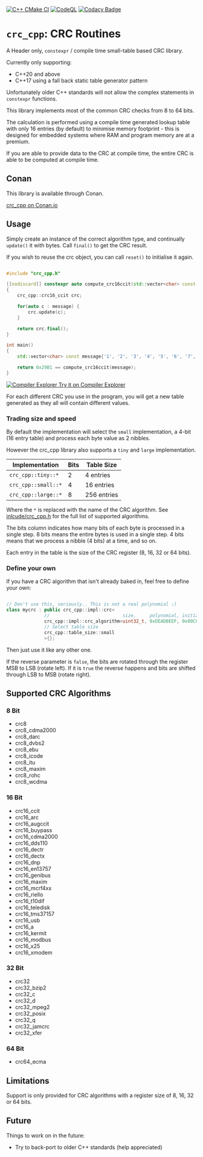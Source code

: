 [![C++ CMake CI](https://github.com/AshleyRoll/crc_cpp/actions/workflows/build_cmake.yml/badge.svg)](https://github.com/AshleyRoll/crc_cpp/actions/workflows/build_cmake.yml)
[![CodeQL](https://github.com/AshleyRoll/crc_cpp/actions/workflows/codeql-analysis.yml/badge.svg)](https://github.com/AshleyRoll/crc_cpp/actions/workflows/codeql-analysis.yml)
[![Codacy Badge](https://app.codacy.com/project/badge/Grade/02c708fb7c554faabfccbaf04bfe5c14)](https://www.codacy.com/gh/AshleyRoll/crc_cpp/dashboard?utm_source=github.com&amp;utm_medium=referral&amp;utm_content=AshleyRoll/crc_cpp&amp;utm_campaign=Badge_Grade)

# `crc_cpp`: CRC Routines

A Header only, `constexpr` / compile time small-table based CRC library.

Currently only supporting:
-   C++20 and above
-   C++17 using a fall back static table generator pattern

Unfortunately older C++ standards will not allow the complex statements in
`constexpr` functions.

This library implements most of the common CRC checks from 8 to 64 bits.

The calculation is performed using a compile time generated lookup table with
only 16 entries (by default) to minimise memory footprint - this is designed
for embedded systems where RAM and program memory are at a premium.

If you are able to provide data to the CRC at compile time, the entire CRC is
able to be computed at compile time.

## Conan

This library is available through Conan.

[crc_cpp on Conan.io](https://conan.io/center/crc_cpp)

## Usage

Simply create an instance of the correct algorithm type, and continually
`update()` it with bytes. Call `final()` to get the CRC result.

If you wish to reuse the crc object, you can call `reset()` to initialise it
again.

```cpp

#include "crc_cpp.h"

[[nodiscard]] constexpr auto compute_crc16ccit(std::vector<char> const &message)
{
    crc_cpp::crc16_ccit crc;

    for(auto c : message) {
        crc.update(c);
    }

    return crc.final();
}

int main()
{
    std::vector<char> const message{'1', '2', '3', '4', '5', '6', '7', '8', '9'};

    return 0x29B1 == compute_crc16ccit(message);
}

```
[![Compiler Explorer](https://godbolt.org/favicon.ico) Try it on Compiler Explorer](https://godbolt.org/z/6Wc17zfze)

For each different CRC you use in the program, you will get a new table
generated as they all will contain different values.

### Trading size and speed

By default the implementation will select the `small` implementation, a
4-bit (16 entry table) and process each byte value as 2 nibbles.

However the crc_cpp library also supports a `tiny` and `large` implementation.

| Implementation      | Bits | Table Size  |
| ------------------- | ---- | ----------  |
| `crc_cpp::tiny::*`  | 2    | 4 entries   |
| `crc_cpp::small::*` | 4    | 16 entries  |
| `crc_cpp::large::*` | 8    | 256 entries |

Where the `*` is replaced with the name of the CRC algorithm. See
[inlcude/crc_cpp.h](include/crc_cpp.h) for the full list of supported
algorithms.

The bits column indicates how many bits of each byte is processed in a single
step. 8 bits means the entire bytes is used in a single step. 4 bits means that
we process a nibble (4 bits) at a time, and so on.

Each entry in the table is the size of the CRC register (8, 16, 32 or 64 bits).

### Define your own

If you have a CRC algorithm that isn't already baked in, feel free to define
your own:

```cpp

// Don't use this, seriously.. This is not a real polynomial :)
class mycrc : public crc_cpp::impl::crc<
              //                           size,     polynomial, initial,    final xor,  reverse?
              crc_cpp::impl::crc_algorithm<uint32_t, 0xDEADBEEF, 0x00C0DE00, 0x00000000, false>,
              // Select table size
              crc_cpp::table_size::small
              >{};
```

Then just use it like any other one.

If the reverse parameter is `false`, the bits are rotated through the register
MSB to LSB (rotate left). If it is `true` the reverse happens and bits are shifted through
LSB to MSB (rotate right).

## Supported CRC Algorithms

### 8 Bit

-   crc8
-   crc8_cdma2000
-   crc8_darc
-   crc8_dvbs2
-   crc8_ebu
-   crc8_icode
-   crc8_itu
-   crc8_maxim
-   crc8_rohc
-   crc8_wcdma

### 16 Bit

-   crc16_ccit
-   crc16_arc
-   crc16_augccit
-   crc16_buypass
-   crc16_cdma2000
-   crc16_dds110
-   crc16_dectr
-   crc16_dectx
-   crc16_dnp
-   crc16_en13757
-   crc16_genibus
-   crc16_maxim
-   crc16_mcrf4xx
-   crc16_riello
-   crc16_t10dif
-   crc16_teledisk
-   crc16_tms37157
-   crc16_usb
-   crc16_a
-   crc16_kermit
-   crc16_modbus
-   crc16_x25
-   crc16_xmodem

### 32 Bit

-   crc32
-   crc32_bzip2
-   crc32_c
-   crc32_d
-   crc32_mpeg2
-   crc32_posix
-   crc32_q
-   crc32_jamcrc
-   crc32_xfer

### 64 Bit

-   crc64_ecma

## Limitations

Support is only provided for CRC algorithms with a register size of 8, 16, 32
or 64 bits.

## Future

Things to work on in the future:
-   Try to back-port to older C++ standards (help appreciated)
